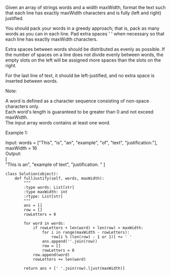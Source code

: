 Given an array of strings words and a width maxWidth, format the text such that each line has exactly maxWidth characters and is fully (left and right) justified.  

You should pack your words in a greedy approach; that is, pack as many words as you can in each line. Pad extra spaces ' ' when necessary so that each line has exactly maxWidth characters.  

Extra spaces between words should be distributed as evenly as possible. If the number of spaces on a line does not divide evenly between words, the empty slots on the left will be assigned more spaces than the slots on the right.  

For the last line of text, it should be left-justified, and no extra space is inserted between words.  

Note:  

A word is defined as a character sequence consisting of non-space characters only.  
Each word's length is guaranteed to be greater than 0 and not exceed maxWidth.  
The input array words contains at least one word.  
 

Example 1:  

Input: words = ["This", "is", "an", "example", "of", "text", "justification."], maxWidth = 16  
Output:  
[  
   "This    is    an",
   "example  of text",
   "justification.  "
]  


```
class Solution(object):
    def fullJustify(self, words, maxWidth):
        """
        :type words: List[str]
        :type maxWidth: int
        :rtype: List[str]
        """
        ans = []
        row = []
        rowLetters = 0

        for word in words:
            if rowLetters + len(word) + len(row) > maxWidth:
                for i in range(maxWidth - rowLetters):
                    row[i % (len(row) - 1 or 1)] += ' '
                ans.append(''.join(row))
                row = []
                rowLetters = 0
            row.append(word)
            rowLetters += len(word)

        return ans + [' '.join(row).ljust(maxWidth)]
```
